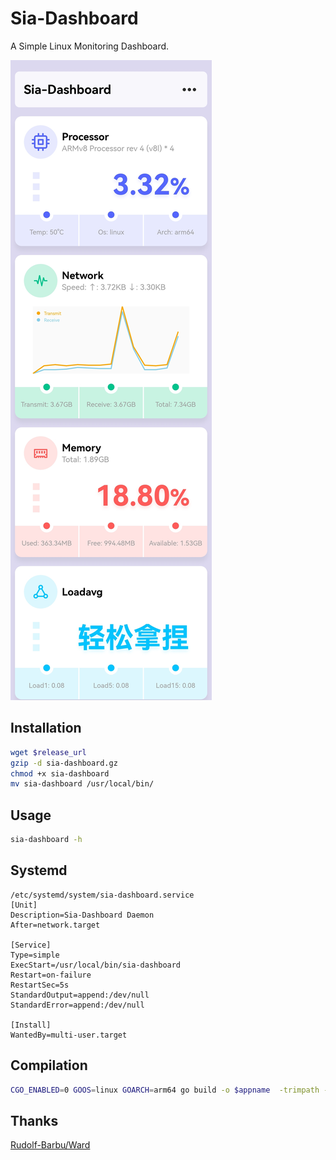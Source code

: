# Sia-Dashboard

A Simple Linux Monitoring Dashboard.

![preview01](https://raw.githubusercontent.com/openrhc/Sia-Dashboard/main/doc/imgs/preview01.jpg)

## Installation

```bash
wget $release_url
gzip -d sia-dashboard.gz
chmod +x sia-dashboard
mv sia-dashboard /usr/local/bin/
```

## Usage

```bash
sia-dashboard -h
```

## Systemd

```
/etc/systemd/system/sia-dashboard.service
[Unit]
Description=Sia-Dashboard Daemon
After=network.target

[Service]
Type=simple
ExecStart=/usr/local/bin/sia-dashboard
Restart=on-failure
RestartSec=5s
StandardOutput=append:/dev/null
StandardError=append:/dev/null

[Install]
WantedBy=multi-user.target
```

## Compilation

```bash
CGO_ENABLED=0 GOOS=linux GOARCH=arm64 go build -o $appname  -trimpath -ldflags "-s -w -X main.Version=$version -buildid=" main.go
```

## Thanks

[Rudolf-Barbu/Ward](https://github.com/Rudolf-Barbu/Ward)
